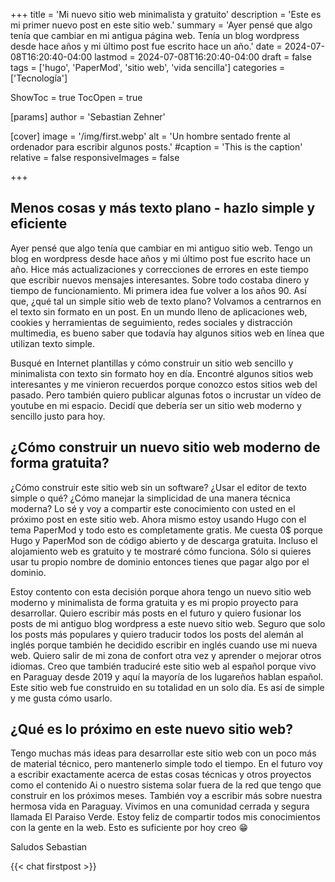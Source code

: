 +++
title = 'Mi nuevo sitio web minimalista y gratuito'
description = 'Este es mi primer nuevo post en este sitio web.'
summary = 'Ayer pensé que algo tenía que cambiar en mi antigua página web. Tenía un blog wordpress desde hace años y mi último post fue escrito hace un año.'
date = 2024-07-08T16:20:40-04:00
lastmod = 2024-07-08T16:20:40-04:00
draft = false
tags = ['hugo', 'PaperMod', 'sitio web', 'vida sencilla']
categories = ['Tecnología']

ShowToc = true
TocOpen = true

[params]
    author = 'Sebastian Zehner' 

[cover]
    image = '/img/first.webp'
    alt = 'Un hombre sentado frente al ordenador para escribir algunos posts.'
    #caption = 'This is the caption'
    relative = false
    responsiveImages = false

+++

## Menos cosas y más texto plano - hazlo simple y eficiente

Ayer pensé que algo tenía que cambiar en mi antiguo sitio web. Tengo un blog en wordpress desde hace años y mi último post fue escrito hace un año. Hice más actualizaciones y correcciones de errores en este tiempo que escribir nuevos mensajes interesantes. Sobre todo costaba dinero y tiempo de funcionamiento. Mi primera idea fue volver a los años 90. Así que, ¿qué tal un simple sitio web de texto plano? Volvamos a centrarnos en el texto sin formato en un post. En un mundo lleno de aplicaciones web, cookies y herramientas de seguimiento, redes sociales y distracción multimedia, es bueno saber que todavía hay algunos sitios web en línea que utilizan texto simple.

Busqué en Internet plantillas y cómo construir un sitio web sencillo y minimalista con texto sin formato hoy en día. Encontré algunos sitios web interesantes y me vinieron recuerdos porque conozco estos sitios web del pasado. Pero también quiero publicar algunas fotos o incrustar un vídeo de youtube en mi espacio. Decidí que debería ser un sitio web moderno y sencillo justo para hoy.

## ¿Cómo construir un nuevo sitio web moderno de forma gratuita?

¿Cómo construir este sitio web sin un software? ¿Usar el editor de texto simple o qué? ¿Cómo manejar la simplicidad de una manera técnica moderna? Lo sé y voy a compartir este conocimiento con usted en el próximo post en este sitio web. Ahora mismo estoy usando Hugo con el tema PaperMod y todo esto es completamente gratis. Me cuesta 0$ porque Hugo y PaperMod son de código abierto y de descarga gratuita. Incluso el alojamiento web es gratuito y te mostraré cómo funciona. Sólo si quieres usar tu propio nombre de dominio entonces tienes que pagar algo por el dominio.

Estoy contento con esta decisión porque ahora tengo un nuevo sitio web moderno y minimalista de forma gratuita y es mi propio proyecto para desarrollar. Quiero escribir más posts en el futuro y quiero fusionar los posts de mi antiguo blog wordpress a este nuevo sitio web. Seguro que solo los posts más populares y quiero traducir todos los posts del alemán al inglés porque también he decidido escribir en inglés cuando use mi nueva web. Quiero salir de mi zona de confort otra vez y aprender o mejorar otros idiomas. Creo que también traduciré este sitio web al español porque vivo en Paraguay desde 2019 y aquí la mayoría de los lugareños hablan español. Este sitio web fue construido en su totalidad en un solo día. Es así de simple y me gusta cómo usarlo.

## ¿Qué es lo próximo en este nuevo sitio web?

Tengo muchas más ideas para desarrollar este sitio web con un poco más de material técnico, pero mantenerlo simple todo el tiempo. En el futuro voy a escribir exactamente acerca de estas cosas técnicas y otros proyectos como el contenido Ai o nuestro sistema solar fuera de la red que tengo que construir en los próximos meses. También voy a escribir más sobre nuestra hermosa vida en Paraguay. Vivimos en una comunidad cerrada y segura llamada El Paraiso Verde. Estoy feliz de compartir todos mis conocimientos con la gente en la web. Esto es suficiente por hoy creo :grin:

Saludos
Sebastian

{{< chat firstpost >}}

